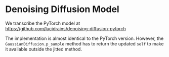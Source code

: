 # Denoising Diffusion Model

We transcribe the PyTorch model at https://github.com/lucidrains/denoising-diffusion-pytorch

The implementation is almost identical to the PyTorch version. However, the `GaussianDiffusion.p_sample` method has to return the updated `self` to make it available outside the jitted method.